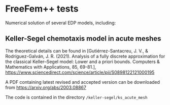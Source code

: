 # FreeFem++ tests

Numerical solution of several EDP models, including:

## Keller-Segel chemotaxis model in acute meshes

The theoretical details can be found in [Gutiérrez-Santacreu, J. V., & Rodríguez-Galván, J. R. (2021). Analysis of a fully discrete approximation for the classical Keller–Segel model: Lower and a priori bounds. Computers & Mathematics with Applications, 85, 69-81.], https://www.sciencedirect.com/science/article/pii/S0898122121000195

A PDF containing latest revised and accepted version can be downloaded from https://arxiv.org/abs/2003.08867

The code is contained in the directory `/keller-segel/ks_acute_mesh`
